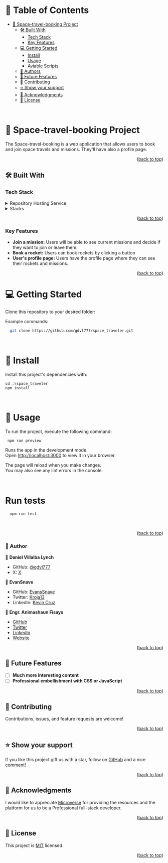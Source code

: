 <a name="readme-top"></a>

<!-- TABLE OF CONTENTS -->

# 📗 Table of Contents

- [📖 Space-travel-booking Project](#Space-travel-booking-project)
  - [🛠 Built With ](#-built-with-)
    - [Tech Stack ](#tech-stack-)
    - [Key Features ](#key-features-)
  - [💻 Getting Started ](#getting-started)
    - [Install](#-install)
    - [Usage](#-usage)
    - [Aviable Scripts](#aviable-scripts)
  - [👥 Authors ](#-author-)
  - [🔭 Future Features ](#-future-features-)
  - [🤝 Contributing ](#-contributing-)
  - [⭐️ Show your support ](#️-show-your-support-)
  - [🙏 Acknowledgments ](#-acknowledgments-)
  - [📝 License ](#-license-)

<!-- PROJECT DESCRIPTION -->
<br>

# 📖 Space-travel-booking Project <a name="Space-travel-booking-project"></a>

The Space-travel-booking is a web application that allows users to book and join space travels and missions. They'll have also a profile page.
<br>

<p align="right">(<a href="#readme-top">back to top</a>)</p>

## 🛠 Built With <a name="built-with"></a>

### Tech Stack <a name="tech-stack"></a>

<details>
  <summary>Repository Hosting Service</summary>
  <ul>
    <li><a href="https://github.com/">GitHub</a></li>
  </ul>
</details>

<details>
  <summary>Stacks</summary>
  <ul>
    <li><a href="https://react.dev/">React</a></li>
    <li><a href="https://redux.js.org/">Redux</a></li>
 </ul>
</details>

<!-- Features -->
<p align="right">(<a href="#readme-top">back to top</a>)</p>

### Key Features <a name="key-features"></a>

- **Join a mission:** Users will be able to see current missions and decide if they want to join or leave them.
- **Book a rocket:** Users can book rockets by clicking a button
- **User's profile page:** Users have the profile page where they can see their rockets and missions.
<p align="right">(<a href="#readme-top">back to top</a>)</p>

# 💻 Getting Started <a name="getting-started"></a>

Clone this repository to your desired folder:

Example commands:

```bash
  git clone https://github.com/gdvl777/space_traveler.git
```

<br>

# 📖 Install

Install this project's dependencies with:

```
cd .\space_traveler
npm install
```

<br>

# 📖 Usage

To run the project, execute the following command:

```bash
 npm run preview
```

Runs the app in the development mode.\
Open [http://localhost:3000](http://localhost:3000) to view it in your browser.

The page will reload when you make changes.\
You may also see any lint errors in the console.

<br>

# Run tests

```bash
  npm run test
```

<br>

<p align="right">(<a href="#readme-top">back to top</a>)</p>

<!-- AUTHORS -->

### 👥 Author <a name="authors"></a>

👤 **Daniel Villalba Lynch**

-   GitHub: [@gdvl777](https://github.com/gdvl777)
-   X: [X](https://www.x.com/gdvl777_)

👤 **EvanSnave**

- GitHub: [EvansSnave](https://github.com/EvansSnave)
- Twitter: [Kroja13](https://twitter.com/Kroja13)
- LinkedIn: [Kevin Cruz](https://www.linkedin.com/in/kevin-cruz-25159a201/)

👤 **Engr. Animashaun Fisayo**

- [GitHub](https://github.com/fmanimashaun)
- [Twitter](https://twitter.com/fmanimashaun)
- [LinkedIn](https://www.linkedin.com/in/fmanimashaun/)
- [Website](https://fmanimashaun.com)

<p align="right">(<a href="#readme-top">back to top</a>)</p>

<!-- FUTURE FEATURES -->

## 🔭 Future Features <a name="future-features"></a>

- [ ] **Much more interesting content**
- [ ] **Professional embellishment with CSS or JavaScript**

<p align="right">(<a href="#readme-top">back to top</a>)</p>

<!-- CONTRIBUTING -->

## 🤝 Contributing <a name="contributing"></a>

Contributions, issues, and feature requests are welcome!

<p align="right">(<a href="#readme-top">back to top</a>)</p>

<!-- SUPPORT -->

## ⭐️ Show your support <a name="support"></a>

If you like this project gift us with a star, follow on [GitHub](https://github.com/EvansSnave/) and a nice comment!

<p align="right">(<a href="#readme-top">back to top</a>)</p>

<!-- ACKNOWLEDGEMENTS -->

## 🙏 Acknowledgments <a name="acknowledgements"></a>

I would like to appreciate <a href="https://www.microverse.org/">Microverse</a> for providing the resources and the platform for us to be a Professional full-stack developer.

<p align="right">(<a href="#readme-top">back to top</a>)</p>

<!-- LICENSE -->

## 📝 License <a name="license"></a>

This project is [MIT](https://github.com/EvansSnave/space-traveler/blob/rockets-section/LICENSE) licensed.

<p align="right">(<a href="#readme-top">back to top</a>)</p>
